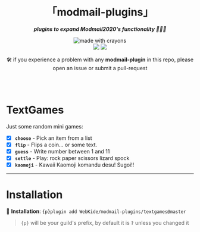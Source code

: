 <div align="center">
<h1>「modmail-plugins」</h1>
<p><b><i>plugins to expand Modmail2020's functionality 🍆💦🍑</i></b></p>
</div>


<div align="center">
<img src="http://forthebadge.com/images/badges/made-with-crayons.svg?style=for-the-badge" alt="made with crayons"><br>
<img src="https://img.shields.io/badge/python-v3.7-12a4ff?style=for-the-badge&logo=python&logoColor=12a4ff">
<img src="https://img.shields.io/badge/library-discord%2Epy-ffbb10?style=for-the-badge">

<p>🛠️ if you experience a problem with any <b>modmail-plugin</b> in this repo, please open an issue or submit a pull-request</p>
<br><br>
</div>

# TextGames

Just some random mini games:
- [x] **`choose`** - Pick an item from a list
- [x] **`flip`** - Flips a coin... or some text.
- [x] **`guess`** - Write number between 1 and 11
- [x] **`settle`** - Play: rock paper scissors lizard spock
- [x] **`kaomoji`** - Kawaii Kaomoji komandu desu! Sugoi!!

- - - -

# Installation

🔸 <b>Installation</b>: `{p}plugin add WebKide/modmail-plugins/textgames@master`

> `{p}` will be your guild's prefix, by default it is **`?`** unless you changed it
